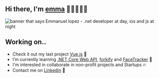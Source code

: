 ## Hi there, I'm [emma](https://manelpz.github.io) 👋🏻👨🏻‍💻
<img src="https://github.com/manelpz/manelpz/blob/master/Image/1.png" alt="banner that says Emmanuel lopez - .net developer at day, ios and js at night">

## Working on.. 

- Check it out my last project [Vue.js](https://github.com/manelpz/ninja-smoothies) 🔨
- I’m currently learning [.NET Core Web API](https://github.com/manelpz/CinemaAPI), [forkify](https://github.com/manelpz/forkify) and [FaceTracker](https://github.com/manelpz/FaceTracker) 📕 
- I'm interested in collaborate in non-profit projects and Startups 🔥 
- Contact me on [Linkedin](https://www.linkedin.com/in/manelpz/) 💬 






